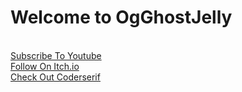 <html>
<body>
<h1> Welcome to OgGhostJelly </h1>
<br> <a href="https://www.youtube.com/channel/UCD1IYOrmoXBFBArQ4lSxUYQ">Subscribe To Youtube</a>
<br> <a href="https://ogghostjelly.itch.io/">Follow On Itch.io</a>
<br> <a href="https://github.com/coderserif">Check Out Coderserif</a>
</body>
</html>
